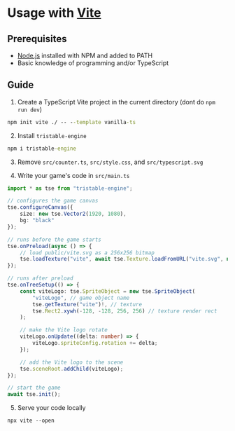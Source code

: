 # Usage with [Vite](https://vitejs.dev)

## Prerequisites
* [Node.js](https://nodejs.org) installed with NPM and added to PATH
* Basic knowledge of programming and/or TypeScript

## Guide

1. Create a TypeScript Vite project in the current directory (dont do `npm run dev`)
```cmd
npm init vite ./ -- --template vanilla-ts
```
2. Install `tristable-engine`
```cmd
npm i tristable-engine
```
3. Remove `src/counter.ts`, `src/style.css`, and `src/typescript.svg`

4. Write your game's code in `src/main.ts`
```ts
import * as tse from "tristable-engine";

// configures the game canvas
tse.configureCanvas({
    size: new tse.Vector2(1920, 1080),
    bg: "black"
});

// runs before the game starts
tse.onPreload(async () => {
    // load public/vite.svg as a 256x256 bitmap
    tse.loadTexture("vite", await tse.Texture.loadFromURL("vite.svg", new tse.Vector2(256, 256)));
});

// runs after preload
tse.onTreeSetup(() => {
    const viteLogo: tse.SpriteObject = new tse.SpriteObject(
        "viteLogo", // game object name
        tse.getTexture("vite")!, // texture
        tse.Rect2.xywh(-128, -128, 256, 256) // texture render rect
    );

    // make the Vite logo rotate
    viteLogo.onUpdate((delta: number) => {
        viteLogo.spriteConfig.rotation += delta;
    });

    // add the Vite logo to the scene
    tse.sceneRoot.addChild(viteLogo);
});

// start the game
await tse.init();
```
5. Serve your code locally
```
npx vite --open
```
